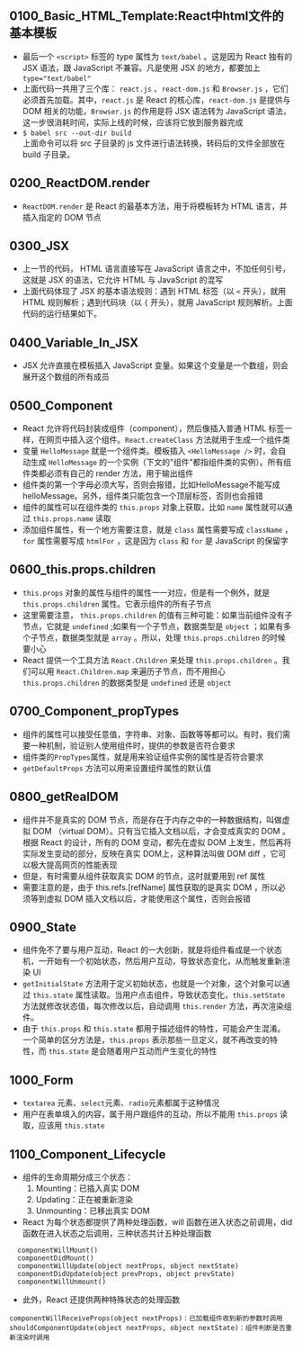 ## 0100_Basic_HTML_Template:React中html文件的基本模板
- 最后一个 `<script>` 标签的 type 属性为 `text/babel` 。这是因为 React 独有的 JSX 语法，跟 JavaScript 不兼容。凡是使用 JSX 的地方，都要加上 `type="text/babel"`
- 上面代码一共用了三个库： `react.js` 、`react-dom.js` 和 `Browser.js` ，它们必须首先加载。其中，`react.js` 是 React 的核心库，`react-dom.js` 是提供与 DOM 相关的功能，`Browser.js` 的作用是将 JSX 语法转为 JavaScript 语法，这一步很消耗时间，实际上线的时候，应该将它放到服务器完成
- `$ babel src --out-dir build`  
上面命令可以将 src 子目录的 js 文件进行语法转换，转码后的文件全部放在 build 子目录。

## 0200_ReactDOM.render
- `ReactDOM.render` 是 React 的最基本方法，用于将模板转为 HTML 语言，并插入指定的 DOM 节点

## 0300_JSX
- 上一节的代码， HTML 语言直接写在 JavaScript 语言之中，不加任何引号，这就是 JSX 的语法，它允许 HTML 与 JavaScript 的混写
- 上面代码体现了 JSX 的基本语法规则：遇到 HTML 标签（以 `<` 开头），就用 HTML 规则解析；遇到代码块（以 `{` 开头），就用 JavaScript 规则解析。上面代码的运行结果如下。

## 0400_Variable_In_JSX
- JSX 允许直接在模板插入 JavaScript 变量。如果这个变量是一个数组，则会展开这个数组的所有成员

## 0500_Component
- React 允许将代码封装成组件（component），然后像插入普通 HTML 标签一样，在网页中插入这个组件。`React.createClass` 方法就用于生成一个组件类
- 变量 `HelloMessage` 就是一个组件类。模板插入 `<HelloMessage />` 时，会自动生成 `HelloMessage` 的一个实例（下文的"组件"都指组件类的实例）。所有组件类都必须有自己的 render 方法，用于输出组件
- 组件类的第一个字母必须大写，否则会报错，比如HelloMessage不能写成helloMessage。另外，组件类只能包含一个顶层标签，否则也会报错
- 组件的属性可以在组件类的 `this.props` 对象上获取，比如 `name` 属性就可以通过 `this.props.name` 读取
- 添加组件属性，有一个地方需要注意，就是 `class` 属性需要写成 `className` ，`for` 属性需要写成 `htmlFor` ，这是因为 `class` 和 `for` 是 JavaScript 的保留字

## 0600_this.props.children
- `this.props` 对象的属性与组件的属性一一对应，但是有一个例外，就是 `this.props.children` 属性。它表示组件的所有子节点
- 这里需要注意， `this.props.children` 的值有三种可能：如果当前组件没有子节点，它就是 `undefined` ;如果有一个子节点，数据类型是 `object` ；如果有多个子节点，数据类型就是 `array` 。所以，处理 `this.props.children` 的时候要小心
- React 提供一个工具方法 `React.Children` 来处理 `this.props.children` 。我们可以用 `React.Children.map` 来遍历子节点，而不用担心 `this.props.children` 的数据类型是 `undefined` 还是 `object`

## 0700_Component_propTypes
- 组件的属性可以接受任意值，字符串、对象、函数等等都可以。有时，我们需要一种机制，验证别人使用组件时，提供的参数是否符合要求
- 组件类的`PropTypes`属性，就是用来验证组件实例的属性是否符合要求
- `getDefaultProps` 方法可以用来设置组件属性的默认值

## 0800_getRealDOM
- 组件并不是真实的 DOM 节点，而是存在于内存之中的一种数据结构，叫做虚拟 DOM （virtual DOM）。只有当它插入文档以后，才会变成真实的 DOM 。根据 React 的设计，所有的 DOM 变动，都先在虚拟 DOM 上发生，然后再将实际发生变动的部分，反映在真实 DOM上，这种算法叫做 DOM diff ，它可以极大提高网页的性能表现
- 但是，有时需要从组件获取真实 DOM 的节点，这时就要用到 ref 属性
- 需要注意的是，由于 this.refs.[refName] 属性获取的是真实 DOM ，所以必须等到虚拟 DOM 插入文档以后，才能使用这个属性，否则会报错

## 0900_State
- 组件免不了要与用户互动，React 的一大创新，就是将组件看成是一个状态机，一开始有一个初始状态，然后用户互动，导致状态变化，从而触发重新渲染 UI
- `getInitialState` 方法用于定义初始状态，也就是一个对象，这个对象可以通过 `this.state` 属性读取。当用户点击组件，导致状态变化，`this.setState` 方法就修改状态值，每次修改以后，自动调用 `this.render` 方法，再次渲染组件。
- 由于 `this.props` 和 `this.state` 都用于描述组件的特性，可能会产生混淆。一个简单的区分方法是，`this.props` 表示那些一旦定义，就不再改变的特性，而 `this.state` 是会随着用户互动而产生变化的特性

## 1000_Form
- `textarea` 元素、`select`元素、`radio`元素都属于这种情况
- 用户在表单填入的内容，属于用户跟组件的互动，所以不能用 `this.props` 读取，应该用 `this.state`

## 1100_Component_Lifecycle
- 组件的生命周期分成三个状态：
  1. Mounting：已插入真实 DOM
  2. Updating：正在被重新渲染
  3. Unmounting：已移出真实 DOM
- React 为每个状态都提供了两种处理函数，will 函数在进入状态之前调用，did 函数在进入状态之后调用，三种状态共计五种处理函数
```
  componentWillMount()
  componentDidMount()
  componentWillUpdate(object nextProps, object nextState)
  componentDidUpdate(object prevProps, object prevState)
  componentWillUnmount()
```
- 此外，React 还提供两种特殊状态的处理函数
```
componentWillReceiveProps(object nextProps)：已加载组件收到新的参数时调用
shouldComponentUpdate(object nextProps, object nextState)：组件判断是否重新渲染时调用
```
